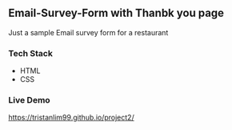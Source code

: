 ## Email-Survey-Form with Thanbk you page
Just a sample Email survey form for a restaurant

### Tech Stack
- HTML
- CSS

### Live Demo
https://tristanlim99.github.io/project2/
